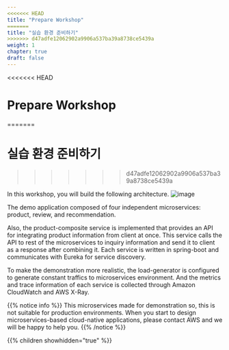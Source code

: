 ```yaml
---
<<<<<<< HEAD
title: "Prepare Workshop"
=======
title: "실습 환경 준비하기"
>>>>>>> d47adfe12062902a9906a537ba39a8738ce5439a
weight: 1
chapter: true
draft: false
---
```


<<<<<<< HEAD
# Prepare Workshop
=======
# 실습 환경 준비하기
>>>>>>> d47adfe12062902a9906a537ba39a8738ce5439a

In this workshop, you will build the following architecture.
![image](/images/20_ec2/architecture.png)

The demo application composed of four independent microservices: product, review, and recommendation. 

Also, the product-composite service is implemented that provides an API for integrating product information from client at once. This service calls the API to rest of the microservices to inquiry information and send it to client as a response after combining it. Each service is written in spring-boot and communicates with Eureka for service discovery.

To make the demonstration more realistic, the load-generator is configured to generate constant traffics to microservices environment. And the metrics and trace information of each service is collected through Amazon CloudWatch and AWS X-Ray.

{{% notice info %}}
This microservices made for demonstration so, this is not suitable for production environments. When you start to design microservices-based cloud-native applications, please contact AWS and we will be happy to help you.
{{% /notice %}}

{{% children showhidden="true" %}}

